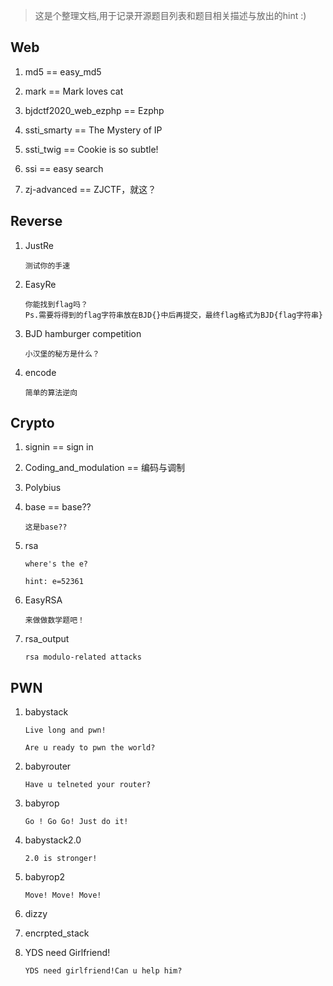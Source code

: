 > 这是个整理文档,用于记录开源题目列表和题目相关描述与放出的hint :)


## Web

1. md5 == easy_md5

2. mark == Mark loves cat

3. bjdctf2020_web_ezphp == Ezphp

4. ssti_smarty == The Mystery of IP

5. ssti_twig == Cookie is so subtle!

6. ssi == easy search

7. zj-advanced == ZJCTF，就这？



## Reverse

1. JustRe

    ```
    测试你的手速
    ```

2. EasyRe

    ```
    你能找到flag吗？
    Ps.需要将得到的flag字符串放在BJD{}中后再提交，最终flag格式为BJD{flag字符串}
    ```

3. BJD hamburger competition
    
    ```
    小汉堡的秘方是什么？
    ```


4. encode

    ```
    简单的算法逆向
    ```


## Crypto

1. signin == sign in

2. Coding_and_modulation == 编码与调制

3. Polybius 

4. base == base??

    ```
    这是base??
    ```

5. rsa 

    ```
    where's the e?

    hint: e=52361
    ```

6. EasyRSA

    ```
    来做做数学题吧！
    ```

7. rsa_output

    ```
    rsa modulo-related attacks
    ```



## PWN

1. babystack

    ```
    Live long and pwn!

    Are u ready to pwn the world?
    ```

2. babyrouter 

    ```
    Have u telneted your router?
    ```

3. babyrop

    ```
    Go ! Go Go! Just do it!
    ```

4. babystack2.0

    ```
    2.0 is stronger!
    ```

5. babyrop2

    ```
    Move! Move! Move!
    ```

6. dizzy

7. encrpted_stack

8. YDS need Girlfriend!

    ```
    YDS need girlfriend!Can u help him?
    ```
